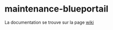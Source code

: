# maintenance-blueportail

La documentation se trouve sur la page [wiki](https://github.com/jeanpul/maintenance-blueportail/wiki)
